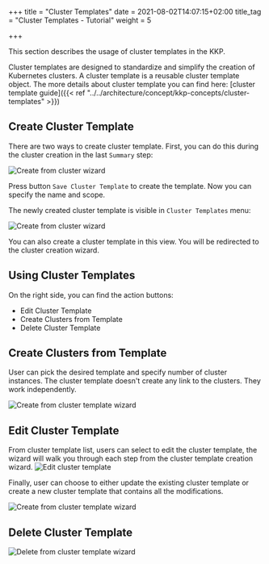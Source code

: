 +++
title = "Cluster Templates"
date = 2021-08-02T14:07:15+02:00
title_tag = "Cluster Templates - Tutorial"
weight = 5

+++

This section describes the usage of cluster templates in the KKP.

Cluster templates are designed to standardize and simplify the creation of Kubernetes clusters. A cluster template is a
reusable cluster template object. The more details about cluster template you can find here: [cluster template guide]({{< ref "../../architecture/concept/kkp-concepts/cluster-templates" >}})

## Create Cluster Template

There are two ways to create cluster template. First, you can do this during the cluster creation in the last `Summary` step:

![Create from cluster wizard](/img/kubermatic/main/tutorials/cluster_template/create_from_cluster_wizard.png?classes=shadow,border "Cluster Template creation")

Press button `Save Cluster Template` to create the template. Now you can specify the name and scope.

The newly created cluster template is visible in `Cluster Templates` menu:

![Create from cluster wizard](/img/kubermatic/main/tutorials/cluster_template/cluster_template_menu.png?classes=shadow,border "Cluster Template view")

You can also create a cluster template in this view. You will be redirected to the cluster creation wizard.

## Using Cluster Templates

On the right side, you can find the action buttons:

- Edit Cluster Template
- Create Clusters from Template
- Delete Cluster Template

## Create Clusters from Template

User can pick the desired template and specify number of cluster instances. The cluster template doesn't create any link to the clusters. They work independently.

![Create from cluster template wizard](/img/kubermatic/main/tutorials/cluster_template/create_cluster.png?classes=shadow,border "Create Clusters from Template")

## Edit Cluster Template

From cluster template list, users can select to edit the cluster template, the wizard will walk you through each step from the cluster template creation wizard.
![Edit cluster template](/img/kubermatic/main/tutorials/cluster_template/edit_cluster_template.png?classes=shadow,border "Edit Cluster Template")

Finally, user can choose to either update the existing cluster template or create a new cluster template that contains all the modifications.

![Create from cluster template wizard](/img/kubermatic/main/tutorials/cluster_template/edit_cluster_template_summary.png?classes=shadow,border "Save Cluster Template")

## Delete Cluster Template

![Delete from cluster template wizard](/img/kubermatic/main/tutorials/cluster_template/delete_template.png?classes=shadow,border "Delete Cluster Template")
